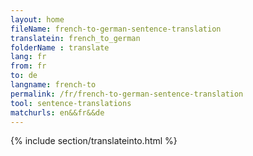 ```yaml
---
layout: home
fileName: french-to-german-sentence-translation
translatein: french_to_german
folderName : translate
lang: fr
from: fr
to: de
langname: french-to
permalink: /fr/french-to-german-sentence-translation
tool: sentence-translations
matchurls: en&&fr&&de
---
```

{% include section/translateinto.html %}
